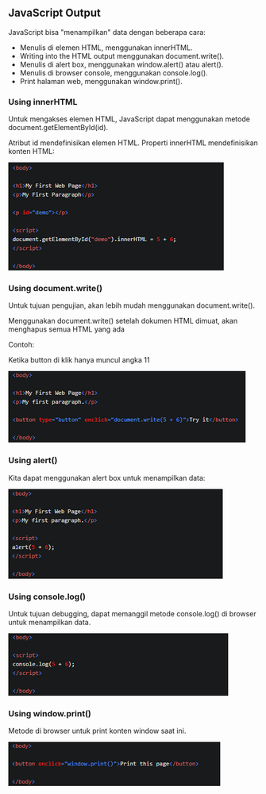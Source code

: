 ## JavaScript Output

JavaScript bisa "menampilkan" data dengan beberapa cara:

- Menulis di elemen HTML, menggunakan innerHTML.
- Writing into the HTML output menggunakan document.write().
- Menulis di alert box, menggunakan window.alert() atau alert().
- Menulis di browser console, menggunakan console.log().
- Print halaman web, menggunakan window.print().

### Using innerHTML

Untuk mengakses elemen HTML, JavaScript dapat menggunakan metode document.getElementById(id).

Atribut id mendefinisikan elemen HTML. Properti innerHTML mendefinisikan konten HTML:

![Inner HTML](img/output1.png)

### Using document.write()

Untuk tujuan pengujian, akan lebih mudah menggunakan document.write(). 

Menggunakan document.write() setelah dokumen HTML dimuat, akan menghapus semua HTML yang ada

Contoh:

Ketika button di klik hanya muncul angka 11

![Document Write](img/output2.png)

### Using alert()

Kita dapat menggunakan alert box untuk menampilkan data:

![Alert](img/output3.png)

### Using console.log()

Untuk tujuan debugging, dapat memanggil metode console.log() di browser untuk menampilkan data.

![Console Log](img/output4.png)

### Using window.print()

Metode di browser untuk print konten window saat ini.

![Print](img/output5.png)